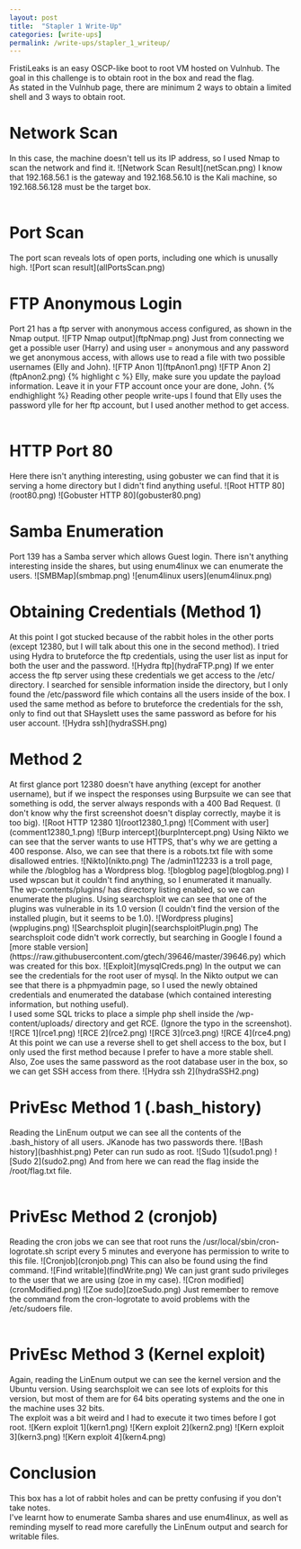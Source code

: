 ```yaml
---
layout: post
title:  "Stapler 1 Write-Up"
categories: [write-ups]
permalink: /write-ups/stapler_1_writeup/
---
```

FristiLeaks is an easy OSCP-like boot to root VM hosted on Vulnhub. The goal in this challenge is to obtain root in the box and read the flag.<br>
As stated in the Vulnhub page, there are minimum 2 ways to obtain a limited shell and 3 ways to obtain root.
<h1>Network Scan</h1>
In this case, the machine doesn't tell us its IP address, so I used Nmap to scan the network and find it.
![Network Scan Result](netScan.png)
I know that 192.168.56.1 is the gateway and 192.168.56.10 is the Kali machine, so 192.168.56.128 must be the target box.
<br><br>
<h1>Port Scan</h1>
The port scan reveals lots of open ports, including one which is unusally high. 
![Port scan result](allPortsScan.png)
<br>
<h1>FTP Anonymous Login</h1>
Port 21 has a ftp server with anonymous access configured, as shown in the Nmap output.
![FTP Nmap output](ftpNmap.png)
Just from connecting we get a possible user (Harry) and using user = anonymous and any password we get anonymous access, with allows use to read a file with two possible usernames (Elly and John).
![FTP Anon 1](ftpAnon1.png)
![FTP Anon 2](ftpAnon2.png)
{% highlight c %}
Elly, make sure you update the payload information. Leave it in your FTP account once your are done, John.
{% endhighlight %}
Reading other people write-ups I found that Elly uses the password ylle for her ftp account, but I used another method to get access.
<br><br>
<h1>HTTP Port 80</h1>
Here there isn't anything interesting, using gobuster we can find that it is serving a home directory but I didn't find anything useful.
![Root HTTP 80](root80.png)
![Gobuster HTTP 80](gobuster80.png)
<br>
<h1>Samba Enumeration</h1>
Port 139 has a Samba server which allows Guest login. There isn't anything interesting inside the shares, but using enum4linux we can enumerate the users.
![SMBMap](smbmap.png)
![enum4linux users](enum4linux.png)
<br>
<h1>Obtaining Credentials (Method 1)</h1>
At this point I got stucked because of the rabbit holes in the other ports (except 12380, but I will talk about this one in the second method). I tried using Hydra to bruteforce the ftp credentials, using the user list as input for both the user and the password.
![Hydra ftp](hydraFTP.png)
If we enter access the ftp server using these credentials we get access to the /etc/ directory. I searched for sensible information inside the directory, but I only found the /etc/password file which contains all the users inside of the box.
I used the same method as before to bruteforce the credentials for the ssh, only to find out that SHayslett uses the same password as before for his user account.
![Hydra ssh](hydraSSH.png)
<br>
<h1>Method 2</h1>
At first glance port 12380 doesn't have anything (except for another username), but if we inspect the responses using Burpsuite we can see that something is odd, the server always responds with a 400 Bad Request. (I don't know why the first screenshot doesn't display correctly, maybe it is too big).
![Root HTTP 12380 1](root12380_1.png)
![Comment with user](comment12380_1.png)
![Burp intercept](burpIntercept.png)
Using Nikto we can see that the server wants to use HTTPS, that's why we are getting a 400 response. Also, we can see that there is a robots.txt file with some disallowed entries.
![Nikto](nikto.png)
The /admin112233 is a troll page, while the /blogblog has a Wordpress blog.
![blogblog page](blogblog.png)
I used wpscan but it couldn't find anything, so I enumerated it manually.<br>
The wp-contents/plugins/ has directory listing enabled, so we can enumerate the plugins. Using searchsploit we can see that one of the plugins was vulnerable in its 1.0 version (I couldn't find the version of the installed plugin, but it seems to be 1.0).
![Wordpress plugins](wpplugins.png)
![Searchsploit plugin](searchsploitPlugin.png)
The searchsploit code didn't work correctly, but searching in Google I found a [more stable version](https://raw.githubusercontent.com/gtech/39646/master/39646.py) which was created for this box.
![Exploit](mysqlCreds.png)
In the output we can see the credentials for the root user of mysql. In the Nikto output we can see that there is a phpmyadmin page, so I used the newly obtained credentials and enumerated the database (which contained interesting information, but nothing useful).<br>
I used some SQL tricks to place a simple php shell inside the /wp-content/uploads/ directory and get RCE. (Ignore the typo in the screenshot).
![RCE 1](rce1.png)
![RCE 2](rce2.png)
![RCE 3](rce3.png)
![RCE 4](rce4.png)
At this point we can use a reverse shell to get shell access to the box, but I only used the first method because I prefer to have a more stable shell.<br>
Also, Zoe uses the same password as the root database user in the box, so we can get SSH access from there.
![Hydra ssh 2](hydraSSH2.png)
<br>
<h1>PrivEsc Method 1 (.bash_history)</h1>
Reading the LinEnum output we can see all the contents of the .bash_history of all users. JKanode has two passwords there.
![Bash history](bashhist.png)
Peter can run sudo as root.
![Sudo 1](sudo1.png)
![Sudo 2](sudo2.png)
And from here we can read the flag inside the /root/flag.txt file.
<br><br>
<h1>PrivEsc Method 2 (cronjob)</h1>
Reading the cron jobs we can see that root runs the /usr/local/sbin/cron-logrotate.sh script every 5 minutes and everyone has permission to write to this file.
![Cronjob](cronjob.png)
This can also be found using the find command.
![Find writable](findWrite.png)
We can just grant sudo privileges to the user that we are using (zoe in my case).
![Cron modified](cronModified.png)
![Zoe sudo](zoeSudo.png)
Just remember to remove the command from the cron-logrotate to avoid problems with the /etc/sudoers file.
<br><br>
<h1>PrivEsc Method 3 (Kernel exploit)</h1>
Again, reading the LinEnum output we can see the kernel version and the Ubuntu version. Using searchsploit we can see lots of exploits for this version, but most of them are for 64 bits operating systems and the one in the machine uses 32 bits.<br>
The exploit was a bit weird and I had to execute it two times before I got root.
![Kern exploit 1](kern1.png)
![Kern exploit 2](kern2.png)
![Kern exploit 3](kern3.png)
![Kern exploit 4](kern4.png)
<br>
<h1>Conclusion</h1>
This box has a lot of rabbit holes and can be pretty confusing if you don't take notes.<br>
I've learnt how to enumerate Samba shares and use enum4linux, as well as reminding myself to read more carefully the LinEnum output and search for writable files.
